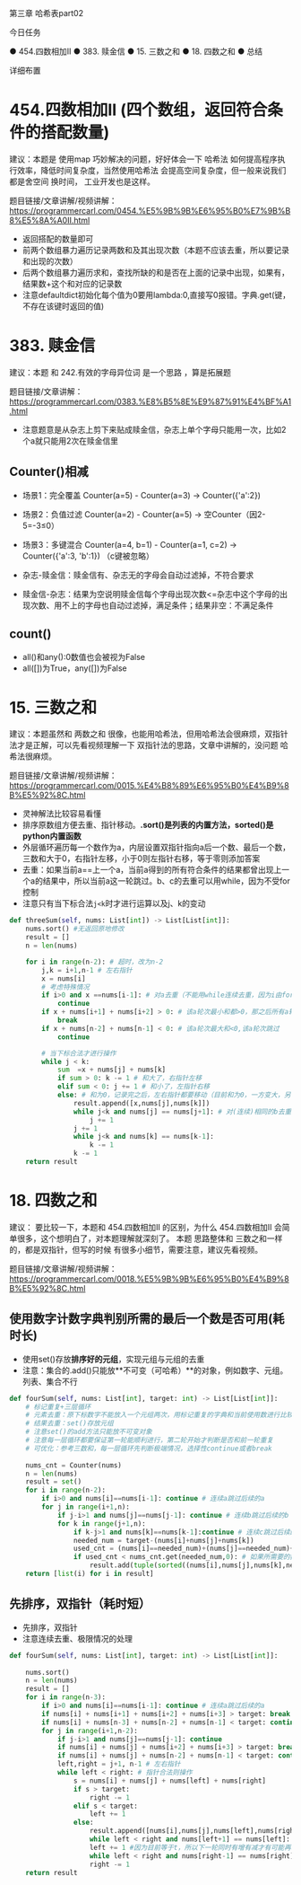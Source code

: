 第三章 哈希表part02 

 今日任务 

● 454.四数相加II 
● 383. 赎金信 
● 15. 三数之和 
● 18. 四数之和 
● 总结  

 详细布置 

# 454.四数相加II (四个数组，返回符合条件的搭配数量)

建议：本题是 使用map 巧妙解决的问题，好好体会一下 哈希法 如何提高程序执行效率，降低时间复杂度，当然使用哈希法 会提高空间复杂度，但一般来说我们都是舍空间 换时间， 工业开发也是这样。

题目链接/文章讲解/视频讲解：https://programmercarl.com/0454.%E5%9B%9B%E6%95%B0%E7%9B%B8%E5%8A%A0II.html  

- 返回搭配的数量即可
- 前两个数组暴力遍历记录两数和及其出现次数（本题不应该去重，所以要记录和出现的次数）
- 后两个数组暴力遍历求和，查找所缺的和是否在上面的记录中出现，如果有，结果数+这个和对应的记录数
- 注意defaultdict初始化每个值为0要用lambda:0,直接写0报错。字典.get(键，不存在该键时返回的值)

# 383. 赎金信  

建议：本题 和 242.有效的字母异位词 是一个思路 ，算是拓展题 

题目链接/文章讲解：https://programmercarl.com/0383.%E8%B5%8E%E9%87%91%E4%BF%A1.html 

- 注意题意是从杂志上剪下来贴成赎金信，杂志上单个字母只能用一次，比如2个a就只能用2次在赎金信里

##  Counter()相减
- 场景1：完全覆盖
Counter(a=5) - Counter(a=3)  → Counter({'a':2})

- 场景2：负值过滤
Counter(a=2) - Counter(a=5)  → 空Counter（因2-5=-3≤0）

- 场景3：多键混合
Counter(a=4, b=1) - Counter(a=1, c=2)  → Counter({'a':3, 'b':1})  （c键被忽略）

- 杂志-赎金信：赎金信有、杂志无的字母会自动过滤掉，不符合要求
- 赎金信-杂志：结果为空说明赎金信每个字母出现次数<=杂志中这个字母的出现次数、用不上的字母也自动过滤掉，满足条件；结果非空：不满足条件

## count()
- all()和any():0数值也会被视为False
- all([])为True，any([])为False

# 15. 三数之和 

建议：本题虽然和 两数之和 很像，也能用哈希法，但用哈希法会很麻烦，双指针法才是正解，可以先看视频理解一下 双指针法的思路，文章中讲解的，没问题 哈希法很麻烦。 

题目链接/文章讲解/视频讲解：https://programmercarl.com/0015.%E4%B8%89%E6%95%B0%E4%B9%8B%E5%92%8C.html 

- 灵神解法比较容易看懂
- 排序原数组方便去重、指针移动。**.sort()是列表的内置方法，sorted()是python内置函数**
- 外层循环遍历每一个数作为a，内层设置双指针指向a后一个数、最后一个数，三数和大于0，右指针左移，小于0则左指针右移，等于零则添加答案
- 去重：如果当前a==上一个a，当前a得到的所有符合条件的结果都曾出现上一个a的结果中，所以当前a这一轮跳过。b、c的去重可以用while，因为不受for控制
- 注意只有当下标合法```j<k```时才进行运算以及j、k的变动

```Python
def threeSum(self, nums: List[int]) -> List[List[int]]:
    nums.sort() #无返回原地修改
    result = []
    n = len(nums)

    for i in range(n-2): # 超时，改为n-2
        j,k = i+1,n-1 # 左右指针
        x = nums[i]
        # 考虑特殊情况
        if i>0 and x ==nums[i-1]: # 对a去重（不能用while连续去重，因为i由for控制）
            continue
        if x + nums[i+1] + nums[i+2] > 0: # 该a轮次最小和都>0，那之后所有a轮次都会>0,直接跳出循环
            break
        if x + nums[n-2] + nums[n-1] < 0: # 该a轮次最大和<0,该a轮次跳过
            continue

        # 当下标合法才进行操作
        while j < k:
            sum  =x + nums[j] + nums[k]
            if sum > 0: k -= 1 # 和大了，右指针左移
            elif sum < 0: j += 1 # 和小了，左指针右移
            else: # 和为0，记录完之后，左右指针都要移动（目前和为0，一方变大，另一方要同时变小）
                result.append([x,nums[j],nums[k]])
                while j<k and nums[j] == nums[j+1]: # 对(连续)相同的b去重
                    j += 1
                j += 1
                while j<k and nums[k] == nums[k-1]:
                    k -= 1
                k -= 1
    return result
```

# 18. 四数之和  

建议： 要比较一下，本题和 454.四数相加II 的区别，为什么 454.四数相加II 会简单很多，这个想明白了，对本题理解就深刻了。 本题 思路整体和 三数之和一样的，都是双指针，但写的时候 有很多小细节，需要注意，建议先看视频。 

题目链接/文章讲解/视频讲解：https://programmercarl.com/0018.%E5%9B%9B%E6%95%B0%E4%B9%8B%E5%92%8C.html 

## 使用数字计数字典判别所需的最后一个数是否可用(耗时长)
- 使用set()存放**排序好的元组**，实现元组与元组的去重
- 注意：集合的.add()只能放**不可变（可哈希）**的对象，例如数字、元组。列表、集合不行

```Python
def fourSum(self, nums: List[int], target: int) -> List[List[int]]:
    # 标记重复+三层循环
    # 元素去重：原下标数字不能放入一个元组两次，用标记重复的字典和当前使用数进行比较
    # 结果去重：set()存放元组
    # 注意set()的add方法只能放不可变对象
    # 注意每一层循环都要保证第一轮能顺利进行，第二轮开始才判断是否和前一轮重复
    # 可优化：参考三数和，每一层循环先判断极端情况，选择性continue或者break
    
    nums_cnt = Counter(nums)
    n = len(nums)
    result = set()
    for i in range(n-2):
        if i>0 and nums[i]==nums[i-1]: continue # 连续a跳过后续的a
        for j in range(i+1,n): 
            if j-i>1 and nums[j]==nums[j-1]: continue # 连续b跳过后续的b
            for k in range(j+1,n):
                if k-j>1 and nums[k]==nums[k-1]:continue # 连续c跳过后续的c
                needed_num = target-(nums[i]+nums[j]+nums[k])
                used_cnt = (nums[i]==needed_num)+(nums[j]==needed_num)+(nums[k]==needed_num)
                if used_cnt < nums_cnt.get(needed_num,0): # 如果所需要的数在该元组中没被用完
                    result.add(tuple(sorted((nums[i],nums[j],nums[k],needed_num)))) # add只能添加不可变对象比如tuple，sorted是为了方便set对元组去重
    return [list(i) for i in result]
```
## 先排序，双指针（耗时短）
- 先排序，双指针
- 注意连续去重、极限情况的处理
```Python
def fourSum(self, nums: List[int], target: int) -> List[List[int]]:
    
    nums.sort()
    n = len(nums)
    result = []
    for i in range(n-3):
        if i>0 and nums[i]==nums[i-1]: continue # 连续a跳过后续的a
        if nums[i] + nums[i+1] + nums[i+2] + nums[i+3] > target: break # 该a下最小组合都大于t，后续所有a轮都会大于t，跳出
        if nums[i] + nums[n-3] + nums[n-2] + nums[n-1] < target: continue # 该a下最大组合大于t，跳过该a进入下一轮a
        for j in range(i+1,n-2):
            if j-i>1 and nums[j]==nums[j-1]: continue
            if nums[i] + nums[j] + nums[i+2] + nums[i+3] > target: break # 该ab下最小组合都大于t，后续所有ab轮都会大于t，跳出
            if nums[i] + nums[j] + nums[n-2] + nums[n-1] < target: continue # 该ab下最大组合大于t，跳过该ab进入下一轮ab
            left,right = j+1, n-1 # 左右指针
            while left < right: # 指针合法则操作
                s = nums[i] + nums[j] + nums[left] + nums[right]
                if s > target:
                    right -= 1
                elif s < target:
                    left += 1
                else:
                    result.append([nums[i],nums[j],nums[left],nums[right]])
                    while left < right and nums[left+1] == nums[left]: left += 1 
                    left += 1 #因为目前等于t，所以下一轮同时有增有减才有可能再次等于t
                    while left < right and nums[right-1] == nums[right]: right -= 1 
                    right -= 1
    return result
```
















